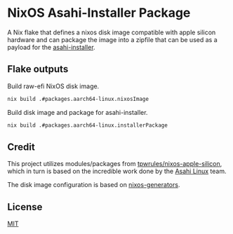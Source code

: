 # NixOS Asahi-Installer Package

A Nix flake that defines a nixos disk image compatible with apple silicon hardware and
can package the image into a zipfile that can be used as a payload for the [asahi-installer](https://github.com/asahilinux/asahi-installer).

## Flake outputs

Build raw-efi NixOS disk image.
```bash
nix build .#packages.aarch64-linux.nixosImage
```

Build disk image and package for asahi-installer.
```bash
nix build .#packages.aarch64-linux.installerPackage
```

## Credit

This project utilizes modules/packages from [tpwrules/nixos-apple-silicon](https://github.com/tpwrules/nixos-apple-silicon),
which in turn is based on the incredible work done by the [Asahi Linux](https://github.com/asahilinux) team.

The disk image configuration is based on [nixos-generators](https://github.com/nix-community/nixos-generators).

## License

[MIT](https://choosealicense.com/licenses/mit/)
